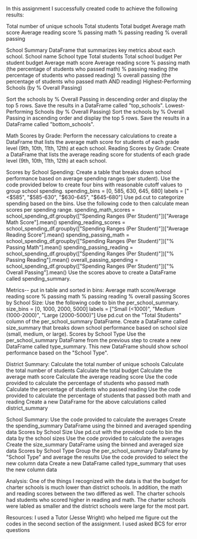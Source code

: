 In this assignment I successfully created code to achieve the following results:

Total number of unique schools
Total students
Total budget
Average math score
Average reading score
% passing math 
% passing reading 
% overall passing 

School Summary
DataFrame that summarizes key metrics about each school.
School name
School type
Total students
Total school budget
Per student budget
Average math score
Average reading score
% passing math (the percentage of students who passed math)
% passing reading (the percentage of students who passed reading)
% overall passing (the percentage of students who passed math AND reading)
Highest-Performing Schools (by % Overall Passing)

Sort the schools by % Overall Passing in descending order and display the top 5 rows.
Save the results in a DataFrame called "top_schools".
Lowest-Performing Schools (by % Overall Passing)
Sort the schools by % Overall Passing in ascending order and display the top 5 rows.
Save the results in a DataFrame called "bottom_schools".

Math Scores by Grade:
Perform the necessary calculations to create a DataFrame that lists the average math score for students of each grade level (9th, 10th, 11th, 12th) at each school.
Reading Scores by Grade:
Create a DataFrame that lists the average reading score for students of each grade level (9th, 10th, 11th, 12th) at each school.

Scores by School Spending:
Create a table that breaks down school performance based on average spending ranges (per student).
Use the code provided below to create four bins with reasonable cutoff values to group school spending.
spending_bins = [0, 585, 630, 645, 680]
labels = ["<$585", "$585-630", "$630-645", "$645-680"]
Use pd.cut to categorize spending based on the bins.
Use the following code to then calculate mean scores per spending range.
spending_math_scores = school_spending_df.groupby(["Spending Ranges (Per Student)"])["Average Math Score"].mean()
spending_reading_scores = school_spending_df.groupby(["Spending Ranges (Per Student)"])["Average Reading Score"].mean()
spending_passing_math = school_spending_df.groupby(["Spending Ranges (Per Student)"])["% Passing Math"].mean()
spending_passing_reading = school_spending_df.groupby(["Spending Ranges (Per Student)"])["% Passing Reading"].mean()
overall_passing_spending = school_spending_df.groupby(["Spending Ranges (Per Student)"])["% Overall Passing"].mean()
Use the scores above to create a DataFrame called spending_summary.


Metrics-- put in table and sorted in bins:
Average math score/Average reading score
% passing math 
% passing reading 
% overall passing
Scores by School Size:
Use the following code to bin the per_school_summary.
size_bins = [0, 1000, 2000, 5000]
labels = ["Small (<1000)", "Medium (1000-2000)", "Large (2000-5000)"]
Use pd.cut on the "Total Students" column of the per_school_summary DataFrame.
Create a DataFrame called size_summary that breaks down school performance based on school size (small, medium, or large).
Scores by School Type
Use the per_school_summary DataFrame from the previous step to create a new DataFrame called type_summary.
This new DataFrame should show school performance based on the "School Type".


District Summary:
Calculate the total number of unique schools 
Calculate the total number of students
Calculate the total budget
Calculate the average math score
Calculate the average reading score 
Use the code provided to calculate the percentage of students who passed math 
Calculate the percentage of students who passed reading
Use the code provided to calculate the percentage of students that passed both math and reading 
Create a new DataFrame for the above calculations called district_summary 

School Summary:
Use the code provided to calculate the averages
Create the spending_summary DataFrame using the binned and averaged spending data
Scores by School Size 
Use pd.cut with the provided code to bin the data by the school sizes 
Use the code provided to calculate the averages 
Create the size_summary DataFrame using the binned and averaged size data 
Scores by School Type 
Group the per_school_summary DataFrame by "School Type" and average the results 
Use the code provided to select the new column data 
Create a new DataFrame called type_summary that uses the new column data 



Analysis:
One of the things I recognized with the data is that the budget for charter schools is much lower than district schools. In addition, the math and reading scores between the two differed as well. The charter schools had students who scored higher in reading and math. The charter schools were labled as smaller and the district schools were large for the most part.

Resources:
I used a Tutor (Jesse Wright) who helped me figure out the codes in the second section of the assignment. 
I used asked BCS for error questions
